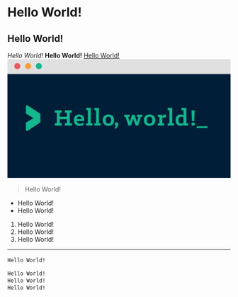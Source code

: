 # Hello World!
## Hello World!
_Hello World!_
**Hello World!**
[Hello World!](https://www.helloworld.org/)
![Image](helloworld.png)
>Hello World!
* Hello World!
* Hello World!
1. Hello World!
2. Hello World!
3. Hello World!
---

`Hello World!`

```
Hello World!
Hello World!
Hello World!
```
